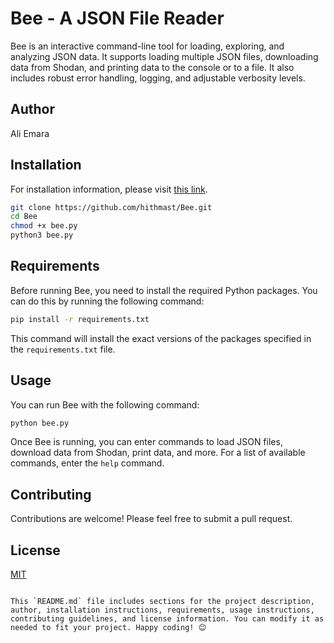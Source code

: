 # Bee - A JSON File Reader

Bee is an interactive command-line tool for loading, exploring, and analyzing JSON data. It supports loading multiple JSON files, downloading data from Shodan, and printing data to the console or to a file. It also includes robust error handling, logging, and adjustable verbosity levels.

## Author

Ali Emara

## Installation

For installation information, please visit [this link](https://github.com/hithmast/Bee).
```bash
git clone https://github.com/hithmast/Bee.git
cd Bee
chmod +x bee.py
python3 bee.py
```

## Requirements

Before running Bee, you need to install the required Python packages. You can do this by running the following command:

```bash
pip install -r requirements.txt
```

This command will install the exact versions of the packages specified in the `requirements.txt` file.

## Usage

You can run Bee with the following command:

```bash
python bee.py
```

Once Bee is running, you can enter commands to load JSON files, download data from Shodan, print data, and more. For a list of available commands, enter the `help` command.

## Contributing

Contributions are welcome! Please feel free to submit a pull request.

## License

[MIT](https://choosealicense.com/licenses/mit/)
```

This `README.md` file includes sections for the project description, author, installation instructions, requirements, usage instructions, contributing guidelines, and license information. You can modify it as needed to fit your project. Happy coding! 😊
